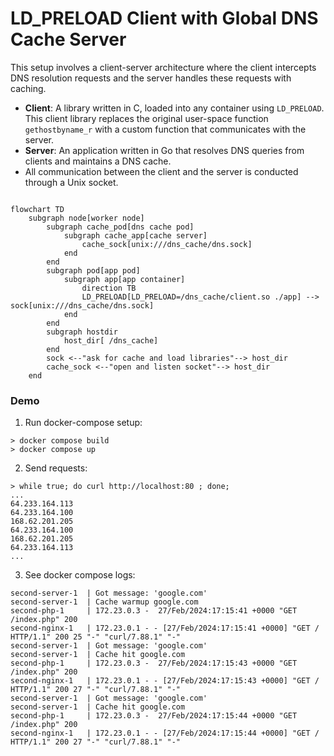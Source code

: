 # LD_PRELOAD Client with Global DNS Cache Server

This setup involves a client-server architecture where the client intercepts DNS resolution requests and the server handles these requests with caching.

- **Client**: A library written in C, loaded into any container using `LD_PRELOAD`. This client library replaces the original user-space function `gethostbyname_r` with a custom function that communicates with the server.
- **Server**: An application written in Go that resolves DNS queries from clients and maintains a DNS cache.
- All communication between the client and the server is conducted through a Unix socket.


```mermaid

flowchart TD
    subgraph node[worker node]
        subgraph cache_pod[dns cache pod]
            subgraph cache_app[cache server]
                cache_sock[unix:///dns_cache/dns.sock]
            end
        end
        subgraph pod[app pod]
            subgraph app[app container]
                direction TB
                LD_PRELOAD[LD_PRELOAD=/dns_cache/client.so ./app] --> sock[unix:///dns_cache/dns.sock]
            end
        end
        subgraph hostdir
            host_dir[ /dns_cache]
        end
        sock <--"ask for cache and load libraries"--> host_dir
        cache_sock <--"open and listen socket"--> host_dir
    end
```

### Demo

1. Run docker-compose setup:
```
> docker compose build
> docker compose up
```
2. Send requests:
```
> while true; do curl http://localhost:80 ; done;
...
64.233.164.113
64.233.164.100
168.62.201.205
64.233.164.100
168.62.201.205
64.233.164.113
...
```

3. See docker compose logs:
```
second-server-1  | Got message: 'google.com'
second-server-1  | Cache warmup google.com
second-php-1     | 172.23.0.3 -  27/Feb/2024:17:15:41 +0000 "GET /index.php" 200
second-nginx-1   | 172.23.0.1 - - [27/Feb/2024:17:15:41 +0000] "GET / HTTP/1.1" 200 25 "-" "curl/7.88.1" "-"
second-server-1  | Got message: 'google.com'
second-server-1  | Cache hit google.com
second-php-1     | 172.23.0.3 -  27/Feb/2024:17:15:43 +0000 "GET /index.php" 200
second-nginx-1   | 172.23.0.1 - - [27/Feb/2024:17:15:43 +0000] "GET / HTTP/1.1" 200 27 "-" "curl/7.88.1" "-"
second-server-1  | Got message: 'google.com'
second-server-1  | Cache hit google.com
second-php-1     | 172.23.0.3 -  27/Feb/2024:17:15:44 +0000 "GET /index.php" 200
second-nginx-1   | 172.23.0.1 - - [27/Feb/2024:17:15:44 +0000] "GET / HTTP/1.1" 200 27 "-" "curl/7.88.1" "-"
```